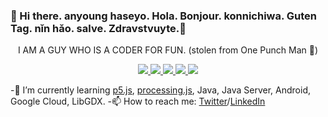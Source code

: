 ###  👋 Hi there. anyoung haseyo. Hola. Bonjour. konnichiwa. Guten Tag. nǐn hǎo. salve. Zdravstvuyte.👋 

<p align="center" > I AM A GUY WHO IS A CODER FOR FUN. (stolen from One Punch Man 🤣) </p>


<!--
**ascyrax/ascyrax** is a ✨ _special_ ✨ repository because its `README.md` (this file) appears on your GitHub profile.

Here are some ideas to get you started:

- 🔭 I’m currently working on ...
-🌱 I’m currently learning
- 👯 I’m looking to collaborate on ...
- 🤔 I’m looking for help with ...
- 💬 Ask me about ...
- 📫 How to reach me:
- 😄 Pronouns: ...
- ⚡ Fun fact: ...
-->
<p align="center">
  <a href="https://twitter.com/ascyrax">
    <img src="https://img.shields.io/twitter/follow/ascyrax?color=blue&label=twitter&logo=twitter&logoColor=blue&style=for-the-badge" />
  </a>
  <a href="https://codeforces.com/profile/darklord."> 
    <img src="https://img.shields.io/twitter/follow/ascyrax?color=cyan&label=codeforces&logo=codeforces&logoColor=cyan&style=for-the-badge" />
  </a>
  <a href="https://www.codechef.com/users/darklord99"> 
    <img src="https://img.shields.io/twitter/follow/ascyrax?color=red&label=codechef&logo=codechef&logoColor=red&style=for-the-badge" />
  </a>
   <a href="https://atcoder.jp/users/ascyrax"> 
    <img src="https://img.shields.io/twitter/follow/ascyrax?color=green&label=atcoder&logo=topcoder&logoColor=green&style=for-the-badge" />
  </a>
  <a href="https://www.linkedin.com/in/ascyrax/"> 
    <img src="https://img.shields.io/twitter/follow/ascyrax?color=blue&label=linkedin&logo=linkedin&logoColor=blue&style=for-the-badge" />
  </a>
</p>


-🌱 I’m currently learning [p5.js](https://github.com/processing/p5.js), [processing.js](https://github.com/processing), Java, Java Server, Android, Google Cloud, LibGDX.
-📫 How to reach me: [Twitter](https://twitter.com/ascyrax)/[LinkedIn](https://www.linkedin.com/in/ascyrax/)


